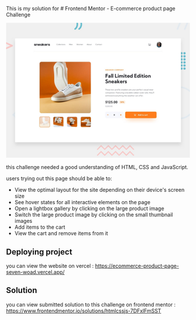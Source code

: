 This is my solution for  # Frontend Mentor - E-commerce product page Challenge

![Design preview for the E-commerce product page coding challenge](./design/desktop-preview.jpg)

this challenge needed a good understanding of HTML, CSS and JavaScript.

 users trying out this page should be able to:
- View the optimal layout for the site depending on their device's screen size
- See hover states for all interactive elements on the page
- Open a lightbox gallery by clicking on the large product image
- Switch the large product image by clicking on the small thumbnail images
- Add items to the cart
- View the cart and remove items from it

## Deploying  project
you can view the website on vercel : https://ecommerce-product-page-seven-woad.vercel.app/

## Solution 
you can view submitted solution to this challenge on frontend mentor : https://www.frontendmentor.io/solutions/htmlcssjs-7DFxlFmSST


